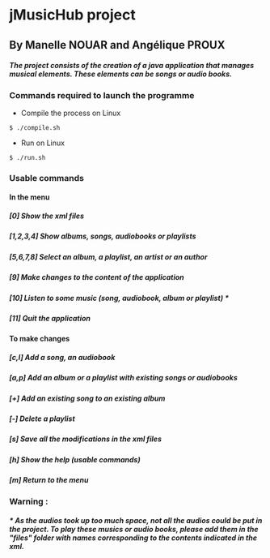 # jMusicHub project
## By Manelle NOUAR and Angélique PROUX


##### The project consists of the creation of a java application that manages musical elements. These elements can be songs or audio books.

### Commands required to launch the programme
* Compile the process on Linux
```text
$ ./compile.sh
```
* Run on Linux
```text
$ ./run.sh
```

### Usable commands
#### In the menu
##### [0] Show the xml files
##### [1,2,3,4] Show albums, songs, audiobooks or playlists
##### [5,6,7,8] Select an album, a playlist, an artist or an author
##### [9] Make changes to the content of the application
##### [10] Listen to some music (song, audiobook, album or playlist) *
##### [11] Quit the application

#### To make changes
##### [c,l] Add a song, an audiobook
##### [a,p] Add an album or a playlist with existing songs or audiobooks
##### [+] Add an existing song to an existing album
##### [-] Delete a playlist
##### [s] Save all the modifications in the xml files
##### [h] Show the help (usable commands)
##### [m] Return to the menu

### Warning :
##### * As the audios took up too much space, not all the audios could be put in the project. To play these musics or audio books, please add them in the "files" folder with names corresponding to the contents indicated in the xml.
